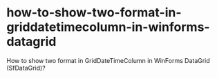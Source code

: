 # how-to-show-two-format-in-griddatetimecolumn-in-winforms-datagrid
How to show two format in GridDateTimeColumn in WinForms DataGrid (SfDataGrid)?
